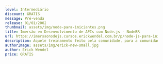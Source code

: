 ```yaml
---
level: Intermediário
discount: GRATIS
message: Pré-venda
release: 01/01/2002
thumbnail: assets/img/node-para-iniciantes.png
title: Imersão em Desenvolvimento de APIs com Node.js - NodeBR
url: https://imersaonodejs.cursos.erickwendel.com.br/p/node-js-para-iniciantes-nodebr?origin=CursoErickWendel
description: Aquele treinamento feito pela comunidade, para a comunidade!
authorImage: assets/img/erick-new-small.jpg
author: Erick Wendel
price: GRATIS
---
```

